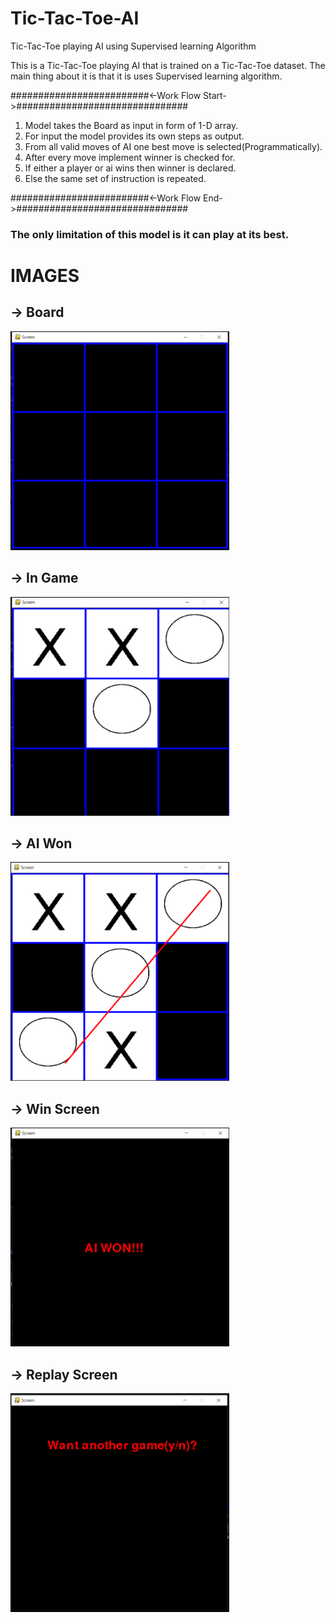 # Tic-Tac-Toe-AI
Tic-Tac-Toe playing AI using Supervised learning Algorithm

This is a Tic-Tac-Toe playing AI that is trained on a Tic-Tac-Toe dataset. 
The main thing about it is that it is uses Supervised learning algorithm.

#########################<-Work Flow Start->###############################

1) Model takes the Board as input in form of 1-D array.
2) For input the model provides its own steps as output.
3) From all valid moves of AI one best move is selected(Programmatically).
4) After every move implement winner is checked for.
5) If either a player or ai wins then winner is declared.
6) Else the same set of instruction is repeated.

#########################<-Work Flow End->###############################


### The only limitation of this model is it can play at its best. ###

# IMAGES

## -> Board
<img src="https://github.com/Gruhit13/Tic-Tac-Toe-AI/blob/master/Screenshot-MainScreen.png" alt="Board" width="350" height="350">


## -> In Game
<img src="https://github.com/Gruhit13/Tic-Tac-Toe-AI/blob/master/Screenshot-InGame1.png" alt="InGame" width="350" height="350">

## -> AI Won
<img src="https://github.com/Gruhit13/Tic-Tac-Toe-AI/blob/master/Screenshot-AiWon.png" alt="aiwon" width="350" height="350">

## -> Win Screen
<img src="https://github.com/Gruhit13/Tic-Tac-Toe-AI/blob/master/finalAIwon.png" alt="finalaiwon" width="350" height="350">

## -> Replay Screen
<img src="https://github.com/Gruhit13/Tic-Tac-Toe-AI/blob/master/ReplayScreen.png" alt="replayscreen" width="350" height="350">
